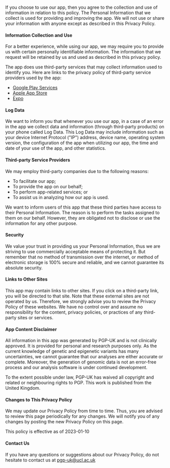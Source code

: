 ---
header: 'Privacy Policy: GenoME App'
subheader: An IOS & Android application for mobiles and Tablets
lead_paragraph: PGP-UK developed the GenoME app as an Open Source app available on [Github](https://github.com/PGP-UK/genoME/) under an MIT license. The app is provided by PGP-UK at no cost and is intended for use as is.
  This page is used to inform visitors regarding our policies with the collection, use, and disclosure of Personal Information if anyone decided to download and use our app.

body: |

  If you choose to use our app, then you agree to the collection and use of information in relation to this policy. The Personal Information that we collect is used for providing and improving the app. We will not use or share your information with anyone except as described in this Privacy Policy.

  #### Information Collection and Use

  For a better experience, while using our app, we may require you to provide us with certain personally identifiable information. The information that we request will be retained by us and used as described in this privacy policy.

  The app does use third-party services that may collect information used to identify you. Here are links to the privacy policy of third-party service providers used by the app\:

  * [Google Play Services](https://www.google.com/policies/privacy/)
  * [Apple App Store](https://www.apple.com/legal/privacy/en-ww/)
  * [Expo](https://expo.io/privacy)

  #### Log Data

  We want to inform you that whenever you use our app, in a case of an error in the app we collect data and information (through third-party products) on your phone called Log Data. This Log Data may include information such as your device Internet Protocol ("IP") address, device name, operating system version, the configuration of the app when utilizing our app, the time and date of your use of the app, and other statistics.

  #### Third-party Service Providers

  We may employ third-party companies due to the following reasons:

  * To facilitate our app;
  * To provide the app on our behalf;
  * To perform app-related services; or
  * To assist us in analyzing how our app is used.

  We want to inform users of this app that these third parties have access to their Personal Information. The reason is to perform the tasks assigned to them on our behalf. However, they are obligated not to disclose or use the information for any other purpose.

  #### Security

  We value your trust in providing us your Personal Information, thus we are striving to use commercially acceptable means of protecting it. But remember that no method of transmission over the internet, or method of electronic storage is 100% secure and reliable, and we cannot guarantee its absolute security.

  #### Links to Other Sites

  This app may contain links to other sites. If you click on a third-party link, you will be directed to that site. Note that these external sites are not operated by us. Therefore, we strongly advise you to review the Privacy Policy of these websites. We have no control over and assume no responsibility for the content, privacy policies, or practices of any third-party sites or services.

  #### App Content Disclaimer
  All information in this app was generated by PGP-UK and is not clinically approved. It is provided for personal and research purposes only.
  As the current knowledge of genetic and epigenetic variants has many uncertainties, we cannot guarantee that our analyses are either accurate or complete.
  Moreover, the generation of genomic data is not an error-free process and our analysis software is under continued development.

  To the extent possible under law, PGP-UK has waived all copyright and related or neighbouring rights to PGP. This work is published from the United Kingdom.
  #### Changes to This Privacy Policy

  We may update our Privacy Policy from time to time. Thus, you are advised to review this page periodically for any changes. We will notify you of any changes by posting the new Privacy Policy on this page.

  This policy is effective as of 2023-01-10

  #### Contact Us

  If you have any questions or suggestions about our Privacy Policy, do not hesitate to contact us at [pgp-uk@ucl.ac.uk](mailto:pgp-uk@ucl.ac.uk)
---